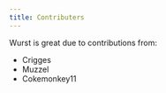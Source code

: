 ```yaml
---
title: Contributers
---
```


Wurst is great due to contributions from:


- Crigges
- Muzzel
- Cokemonkey11

